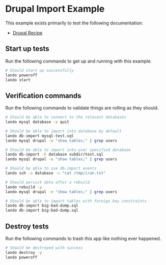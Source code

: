 # Drupal Import Example

This example exists primarily to test the following documentation:

* [Drupal Recipe](https://docs.lando.dev/drupal/tooling.html#importing-your-database)

Start up tests
--------------

Run the following commands to get up and running with this example.

```bash
# Should start up successfully
lando poweroff
lando start
```

Verification commands
---------------------

Run the following commands to validate things are rolling as they should.

```bash
# Should be able to connect to the relevant databases
lando mysql database -e quit

# Should be able to import into database by default
lando db-import mysql-test.sql
lando mysql drupal -e "show tables;" | grep users

# Should be able to import into user specified database
lando db-import -h database subdir/test.sql
lando mysql drupal -e "show tables;" | grep users

# Should be able to use db-import events
lando ssh -s database -c "cat /tmp/iran.txt"

# Should persist data after a rebuild
lando rebuild -y
lando mysql drupal -e "show tables;" | grep users

# Should be able to import tables with foreign key constraints
lando db-import big-bad-dump.sql
lando db-import big-bad-dump.sql
```

Destroy tests
-------------

Run the following commands to trash this app like nothing ever happened.

```bash
# Should be destroyed with success
lando destroy -y
lando poweroff
```
